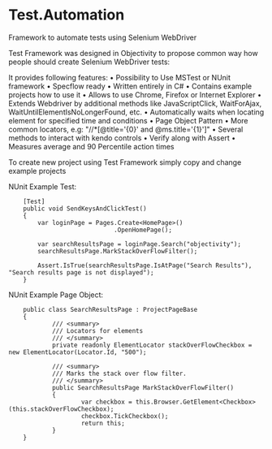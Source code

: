 # Test.Automation
Framework to automate tests using Selenium WebDriver

Test Framework was designed in Objectivity to propose common way how people should create Selenium WebDriver tests:

It provides following features:
•	Possibility to Use MSTest or NUnit framework
•	Specflow ready
•	Written entirely in C#
•	Contains example projects how to use it
•	Allows to use Chrome, Firefox or Internet Explorer
•	Extends Webdriver by additional methods like JavaScriptClick, WaitForAjax, WaitUntilElementIsNoLongerFound, etc.
•	Automatically waits when locating element for specified time and conditions
•	Page Object Pattern
•	More common locators, e.g: "//*[@title='{0}' and @ms.title='{1}']"
•	Several methods to interact with kendo controls
•	Verify along with Assert
•	Measures average and 90 Percentile action times

To create new project using Test Framework simply copy and change example projects

NUnit Example Test:

        [Test]
        public void SendKeysAndClickTest()
        {
            var loginPage = Pages.Create<HomePage>()
                                 .OpenHomePage();

            var searchResultsPage = loginPage.Search("objectivity");
            searchResultsPage.MarkStackOverFlowFilter();

            Assert.IsTrue(searchResultsPage.IsAtPage("Search Results"), "Search results page is not displayed");
        }


NUnit Example Page Object:

        public class SearchResultsPage : ProjectPageBase
        {
                /// <summary>
                /// Locators for elements
                /// </summary>
                private readonly ElementLocator stackOverFlowCheckbox = new ElementLocator(Locator.Id, "500");

                /// <summary>
                /// Marks the stack over flow filter.
                /// </summary>
                public SearchResultsPage MarkStackOverFlowFilter()
                {
                        var checkbox = this.Browser.GetElement<Checkbox>(this.stackOverFlowCheckbox);
                        checkbox.TickCheckbox();
                        return this;
                }
        }


 

